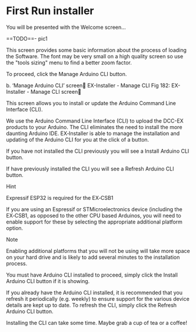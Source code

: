 # First Run installer

You will be presented with the Welcome screen…

==TODO==- pic1

This screen provides some basic information about the process of loading the Software. The font may be very small on a high quality screen so use the "tools sizing" menu to find a better zoom factor. 

To proceed, click the Manage Arduino CLI button.

b. ‘Manage Arduino CLI’ screen
EX-Installer - Manage CLI
Fig 182: EX-Installer - Manage CLI screen

This screen allows you to install or update the Arduino Command Line Interface (CLI).

We use the Arduino Command Line Interface (CLI) to upload the DCC-EX products to your Arduino. The CLI eliminates the need to install the more daunting Arduino IDE. EX‑Installer is able to manage the installation and updating of the Arduino CLI for you at the click of a button.

If you have not installed the CLI previously you will see a Install Arduino CLI button.

If have previously installed the CLI you will see a Refresh Arduino CLI button.

Hint

Expressif ESP32 is required for the EX‑CSB1

If you are using an Espressif or STMicroelectronics device (including the EX‑CSB1, as opposed to the other CPU based Arduinos, you will need to enable support for these by selecting the appropriate additional platform option.

Note

Enabling additional platforms that you will not be using will take more space on your hard drive and is likely to add several minutes to the installation process.

You must have Arduino CLI installed to proceed, simply click the Install Arduino CLI button if it is showing.

If you already have the Arduino CLI installed, it is recommended that you refresh it periodically (e.g. weekly) to ensure support for the various device details are kept up to date. To refresh the CLI, simply click the Refresh Arduino CLI button.

Installing the CLI can take some time. Maybe grab a cup of tea or a coffee!
